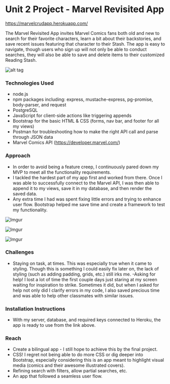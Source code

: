 # Unit 2 Project - Marvel Revisited App

https://marvelcrudapp.herokuapp.com/

The Marvel Revisited App invites Marvel Comics fans both old and new to search for their favorite characters, learn a bit about their backstories, and save recent issues featuring that character to their Stash. The app is easy to navigate, though users who sign up will not only be able to conduct searches, they will also be able to save and delete items to their customized Reading Stash.

![alt tag](https://media.tenor.co/images/166879c7b7a55ecb2e5c1ad5f3b9f182/raw)

### Technologies Used
- node.js
- npm packages including: express, mustache-express, pg-promise, body-parser, and request
- PostgreSQL
- JavaScript for client-side actions like triggering appends
- Bootstrap for the basic HTML & CSS (forms, nav bar, and footer for all my views)
- Postman for troubleshooting how to make the right API call and parse through JSON data
- Marvel Comics API (https://developer.marvel.com/)

### Approach
- In order to avoid being a feature creep, I continuously pared down my MVP to meet all the functionality requirements. 
- I tackled the hardest part of my app first and worked from there. Once I was able to successfully connect to the Marvel API, I was then able to append it to my views, save it in my database, and then render the saved data.
- Any extra time I had was spent fixing little errors and trying to enhance user flow. Bootstrap helped me save time and create a framework to test my functionality.

![Imgur](http://i.imgur.com/fhmql4s.jpg?1)

![Imgur](http://i.imgur.com/Egy3xRFl.jpg?2)

![Imgur](http://i.imgur.com/ArJ2ola.jpg?1)

### Challenges
- Staying on task, at times. This was especially true when it came to styling. Though this is something I could easily fix later on, the lack of styling (such as adding padding, grids, etc.) still irks me.
-Asking for help! I lost a lot of time the first couple days just staring at my screen waiting for inspiration to strike. Sometimes it did, but when I asked for help not only did I clarify errors in my code, I also saved precious time and was able to help other classmates with similar issues.

### Installation Instructions
- With my server, database, and required keys connected to Heroku, the app is ready to use from the link above.

### Reach
- Create a bilingual app - I still hope to achieve this by the final project.
- CSS! I regret not being able to do more CSS or dig deeper into Bootstrap, especially considering this is an app meant to highlight visual media (comics and their awesome illustrated covers).
- Refining search with filters, allow partial searches, etc. 
- An app that followed a seamless user flow.
